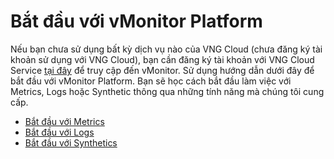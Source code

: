 # Bắt đầu với vMonitor Platform

Nếu bạn chưa sử dụng bất kỳ dịch vụ nào của VNG Cloud (chưa đăng ký tài khoản sử dụng với VNG Cloud), bạn cần đăng ký tài khoản với VNG Cloud Service [tại đây](https://register.vngcloud.vn/signup) để truy cập đến vMonitor. Sử dụng hướng dẫn dưới đây để bắt đầu với vMonitor Platform. Bạn sẽ học cách bắt đầu làm việc với Metrics, Logs hoặc Synthetic thông qua những tính năng mà chúng tôi cung cấp.

* [Bắt đầu với Metrics](../vmonitor-platform/bat-dau-voi-vmonitor-platform/bat-dau-voi-metrics.md)
* [Bắt đầu với Logs](https://docs.vngcloud.vn/pages/viewpage.action?pageId=49649934)
* [Bắt đầu với Synthetics](https://docs.vngcloud.vn/pages/viewpage.action?pageId=49649943)
